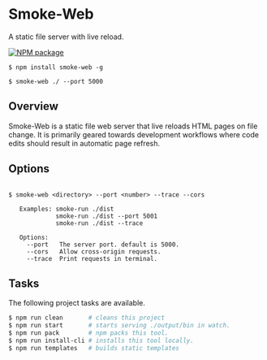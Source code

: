 # Smoke-Web

A static file server with live reload.

[![NPM package](https://badge.fury.io/js/smoke-web.svg)](https://www.npmjs.com/package/smoke-web)

```
$ npm install smoke-web -g
```
```
$ smoke-web ./ --port 5000
```

## Overview

Smoke-Web is a static file web server that live reloads HTML pages on file change. It is primarily geared towards development workflows where code edits should result in automatic page refresh.

## Options
```

$ smoke-web <directory> --port <number> --trace --cors

   Examples: smoke-run ./dist
             smoke-run ./dist --port 5001
             smoke-run ./dist --trace

   Options:
     --port   The server port. default is 5000.
     --cors   Allow cross-origin requests.
     --trace  Print requests in terminal.

```

## Tasks

The following project tasks are available.

```bash
$ npm run clean       # cleans this project
$ npm run start       # starts serving ./output/bin in watch.
$ npm run pack        # npm packs this tool.
$ npm run install-cli # installs this tool locally.
$ npm run templates   # builds static templates
```
